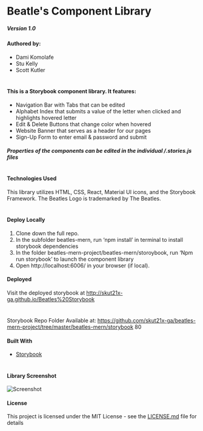 # Beatle's Component Library

##### Version 1.0

#### Authored by:
- Dami Komolafe
- Stu Kelly
- Scott Kutler
#

#### This is a Storybook component library. It features:

- Navigation Bar with Tabs that can be edited
- Alphabet Index that submits a value of the letter when clicked and highlights hovered letter
- Edit & Delete Buttons that change color when hovered
- Website Banner that serves as a header for our pages
- Sign-Up Form to enter email & password and submit

##### Properties of the components can be edited in the individual /.stories.js files

#

#### Technologies Used

This library utilizes HTML, CSS, React, Material UI icons, and the Storybook Framework. The Beatles Logo is trademarked by The Beatles.

#

#### Deploy Locally
1. Clone down the full repo.
2. In the subfolder beatles-mern, run ‘npm install’ in terminal to install storybook dependencies
3.  In the folder beatles-mern-project/beatles-mern/storoybook, run ‘Npm run storybook’ to launch the component library
4. Open http://localhost:6006/ in your browser (if local).

#### Deployed 

Visit the deployed storybook at http://skut21x-ga.github.io/Beatles%20Storybook
#


Storybook Repo Folder Available at:
https://github.com/skut21x-ga/beatles-mern-project/tree/master/beatles-mern/storybook
 80 



#### Built With

- [Storybook](https://storybook.js.org)

#

#### Library Screenshot

![Screenshot](https://github.com/skut21x-ga/beatles-mern-project/blob/master/storybook/storybookScreenshot.png?raw=true)


#### License

This project is licensed under the MIT License - see the [LICENSE.md](LICENSE.md) file for details
